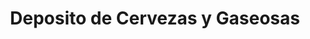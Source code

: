---
title: "Deposito de Cervezas y Gaseosas"
url: /velez/deposito-de-cervezas-y-gaseosas/
shop: bebidas
---